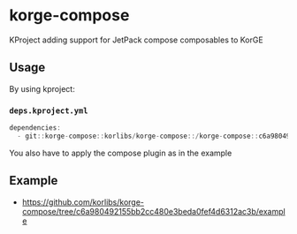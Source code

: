 # korge-compose

KProject adding support for JetPack compose composables to KorGE

## Usage

By using kproject:

### `deps.kproject.yml`

```kotlin
dependencies:
  - git::korge-compose::korlibs/korge-compose::/korge-compose::c6a980492155bb2cc480e3beda0fef4d6312ac3b
```

You also have to apply the compose plugin as in the example

## Example

* <https://github.com/korlibs/korge-compose/tree/c6a980492155bb2cc480e3beda0fef4d6312ac3b/example>
